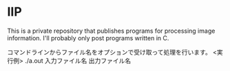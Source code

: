 # IIP
This is a private repository that publishes programs for processing image information.  I'll probably only post programs written in C.

コマンドラインからファイル名をオプションで受け取って処理を行います。
<実行例>
./a.out 入力ファイル名 出力ファイル名
